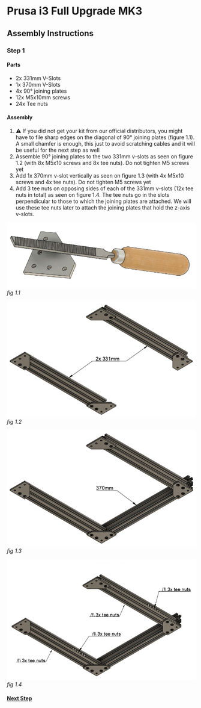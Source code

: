 # Prusa i3 Full Upgrade MK3

## Assembly Instructions

### Step 1

#### Parts

* 2x 331mm V-Slots
* 1x 370mm V-Slots
* 4x 90° joining plates
* 12x M5x10mm screws
* 24x Tee nuts

#### Assembly

1. :warning: If you did not get your kit from our official distributors, you might have to file sharp edges on the diagonal of 90° joining plates (figure 1.1). A small chamfer is enough, this just to avoid scratching cables and it will be useful for the next step as well
1. Assemble 90° joining plates to the two 331mm v-slots as seen on figure 1.2 (with 8x M5x10 screws and 8x tee nuts). Do not tighten M5 screws yet
1. Add 1x 370mm v-slot vertically as seen on figure 1.3 (with 4x M5x10 screws and 4x tee nuts). Do not tighten M5 screws yet
1. Add 3 tee nuts on opposing sides of each of the 331mm v-slots (12x tee nuts in total) as seen on figure 1.4. The tee nuts go in the slots perpendicular to those to which the joining plates are attached. We will use these tee nuts later to attach the joining plates that hold the z-axis v-slots.


![](img/file_90deg_plate.jpg)\
*fig 1.1*

![](img/fig1.2.jpg)\
*fig 1.2*

![](img/fig1.3.jpg)\
*fig 1.3*

![](img/fig1.4.jpg)\
*fig 1.4*

#### [Next Step](step02.md)
